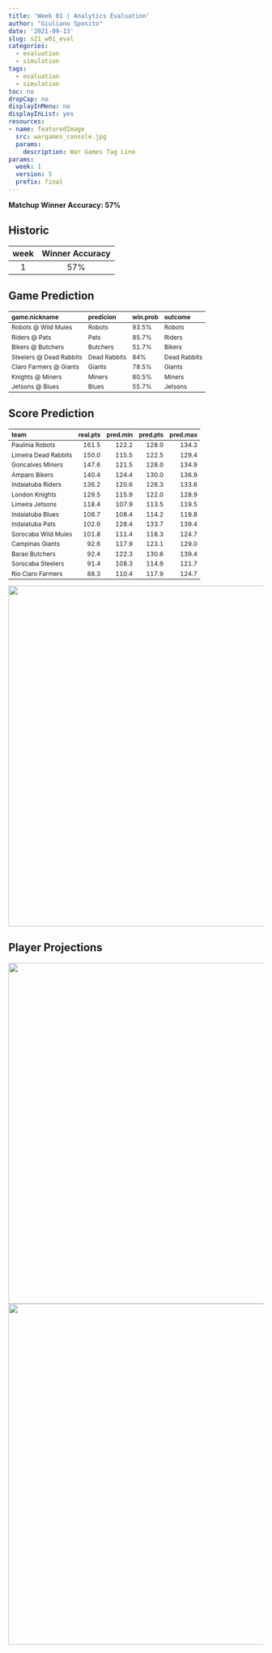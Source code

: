 ```yaml
---
title: 'Week 01 | Analytics Evaluation'
author: "Giuliano Sposito"
date: '2021-09-13'
slug: s21_w01_eval
categories:
  - evaluation
  - simulation
tags:
  - evaluation
  - simulation
toc: no
dropCap: no
displayInMenu: no
displayInList: yes
resources:
- name: featuredImage
  src: wargames_console.jpg
  params:
    description: War Games Tag Line
params:
  week: 1
  version: 5
  prefix: final
---
```

<script src="{{< blogdown/postref >}}index_files/kePrint/kePrint.js"></script>
<link href="{{< blogdown/postref >}}index_files/lightable/lightable.css" rel="stylesheet" />
<script src="{{< blogdown/postref >}}index_files/kePrint/kePrint.js"></script>
<link href="{{< blogdown/postref >}}index_files/lightable/lightable.css" rel="stylesheet" />

**Matchup Winner Accuracy: 57%**

<!--more-->

## Historic

| week | Winner Accuracy |
|:----:|:---------------:|
| 1    |       57%       |







## Game Prediction

<table class="table" style="font-size: 12px; margin-left: auto; margin-right: auto;">
 <thead>
  <tr>
   <th style="text-align:left;"> game.nickname </th>
   <th style="text-align:left;"> predicion </th>
   <th style="text-align:left;"> win.prob </th>
   <th style="text-align:left;"> outcome </th>
  </tr>
 </thead>
<tbody>
  <tr>
   <td style="text-align:left;"> Robots @ Wild Mules </td>
   <td style="text-align:left;"> Robots </td>
   <td style="text-align:left;"> 93.5% </td>
   <td style="text-align:left;"> Robots </td>
  </tr>
  <tr>
   <td style="text-align:left;"> Riders @ Pats </td>
   <td style="text-align:left;"> Pats </td>
   <td style="text-align:left;"> 85.7% </td>
   <td style="text-align:left;"> Riders </td>
  </tr>
  <tr>
   <td style="text-align:left;"> Bikers @ Butchers </td>
   <td style="text-align:left;"> Butchers </td>
   <td style="text-align:left;"> 51.7% </td>
   <td style="text-align:left;"> Bikers </td>
  </tr>
  <tr>
   <td style="text-align:left;"> Steelers @ Dead Rabbits </td>
   <td style="text-align:left;"> Dead Rabbits </td>
   <td style="text-align:left;"> 84% </td>
   <td style="text-align:left;"> Dead Rabbits </td>
  </tr>
  <tr>
   <td style="text-align:left;"> Claro Farmers @ Giants </td>
   <td style="text-align:left;"> Giants </td>
   <td style="text-align:left;"> 78.5% </td>
   <td style="text-align:left;"> Giants </td>
  </tr>
  <tr>
   <td style="text-align:left;"> Knights @ Miners </td>
   <td style="text-align:left;"> Miners </td>
   <td style="text-align:left;"> 80.5% </td>
   <td style="text-align:left;"> Miners </td>
  </tr>
  <tr>
   <td style="text-align:left;"> Jetsons @ Blues </td>
   <td style="text-align:left;"> Blues </td>
   <td style="text-align:left;"> 55.7% </td>
   <td style="text-align:left;"> Jetsons </td>
  </tr>
</tbody>
</table>


## Score Prediction

<table class="table" style="font-size: 12px; margin-left: auto; margin-right: auto;">
 <thead>
  <tr>
   <th style="text-align:left;"> team </th>
   <th style="text-align:right;"> real.pts </th>
   <th style="text-align:right;"> pred.min </th>
   <th style="text-align:right;"> pred.pts </th>
   <th style="text-align:right;"> pred.max </th>
  </tr>
 </thead>
<tbody>
  <tr>
   <td style="text-align:left;"> Paulinia Robots </td>
   <td style="text-align:right;"> 161.5 </td>
   <td style="text-align:right;"> 122.2 </td>
   <td style="text-align:right;"> 128.0 </td>
   <td style="text-align:right;"> 134.3 </td>
  </tr>
  <tr>
   <td style="text-align:left;"> Limeira Dead Rabbits </td>
   <td style="text-align:right;"> 150.0 </td>
   <td style="text-align:right;"> 115.5 </td>
   <td style="text-align:right;"> 122.5 </td>
   <td style="text-align:right;"> 129.4 </td>
  </tr>
  <tr>
   <td style="text-align:left;"> Goncalves Miners </td>
   <td style="text-align:right;"> 147.6 </td>
   <td style="text-align:right;"> 121.5 </td>
   <td style="text-align:right;"> 128.0 </td>
   <td style="text-align:right;"> 134.9 </td>
  </tr>
  <tr>
   <td style="text-align:left;"> Amparo Bikers </td>
   <td style="text-align:right;"> 140.4 </td>
   <td style="text-align:right;"> 124.4 </td>
   <td style="text-align:right;"> 130.0 </td>
   <td style="text-align:right;"> 136.9 </td>
  </tr>
  <tr>
   <td style="text-align:left;"> Indaiatuba Riders </td>
   <td style="text-align:right;"> 136.2 </td>
   <td style="text-align:right;"> 120.6 </td>
   <td style="text-align:right;"> 126.3 </td>
   <td style="text-align:right;"> 133.6 </td>
  </tr>
  <tr>
   <td style="text-align:left;"> London Knights </td>
   <td style="text-align:right;"> 129.5 </td>
   <td style="text-align:right;"> 115.9 </td>
   <td style="text-align:right;"> 122.0 </td>
   <td style="text-align:right;"> 128.9 </td>
  </tr>
  <tr>
   <td style="text-align:left;"> Limeira Jetsons </td>
   <td style="text-align:right;"> 118.4 </td>
   <td style="text-align:right;"> 107.9 </td>
   <td style="text-align:right;"> 113.5 </td>
   <td style="text-align:right;"> 119.5 </td>
  </tr>
  <tr>
   <td style="text-align:left;"> Indaiatuba Blues </td>
   <td style="text-align:right;"> 108.7 </td>
   <td style="text-align:right;"> 108.4 </td>
   <td style="text-align:right;"> 114.2 </td>
   <td style="text-align:right;"> 119.8 </td>
  </tr>
  <tr>
   <td style="text-align:left;"> Indaiatuba Pats </td>
   <td style="text-align:right;"> 102.6 </td>
   <td style="text-align:right;"> 128.4 </td>
   <td style="text-align:right;"> 133.7 </td>
   <td style="text-align:right;"> 139.4 </td>
  </tr>
  <tr>
   <td style="text-align:left;"> Sorocaba Wild Mules </td>
   <td style="text-align:right;"> 101.8 </td>
   <td style="text-align:right;"> 111.4 </td>
   <td style="text-align:right;"> 118.3 </td>
   <td style="text-align:right;"> 124.7 </td>
  </tr>
  <tr>
   <td style="text-align:left;"> Campinas Giants </td>
   <td style="text-align:right;"> 92.6 </td>
   <td style="text-align:right;"> 117.9 </td>
   <td style="text-align:right;"> 123.1 </td>
   <td style="text-align:right;"> 129.0 </td>
  </tr>
  <tr>
   <td style="text-align:left;"> Barao Butchers </td>
   <td style="text-align:right;"> 92.4 </td>
   <td style="text-align:right;"> 122.3 </td>
   <td style="text-align:right;"> 130.6 </td>
   <td style="text-align:right;"> 139.4 </td>
  </tr>
  <tr>
   <td style="text-align:left;"> Sorocaba Steelers </td>
   <td style="text-align:right;"> 91.4 </td>
   <td style="text-align:right;"> 108.3 </td>
   <td style="text-align:right;"> 114.9 </td>
   <td style="text-align:right;"> 121.7 </td>
  </tr>
  <tr>
   <td style="text-align:left;"> Rio Claro Farmers </td>
   <td style="text-align:right;"> 88.3 </td>
   <td style="text-align:right;"> 110.4 </td>
   <td style="text-align:right;"> 117.9 </td>
   <td style="text-align:right;"> 124.7 </td>
  </tr>
</tbody>
</table>


<img src="{{< blogdown/postref >}}index_files/figure-html/scoreChart-1.png" width="672" />

## Player Projections

<img src="{{< blogdown/postref >}}index_files/figure-html/pointsProj-1.png" width="672" />

<img src="{{< blogdown/postref >}}index_files/figure-html/projErrors-1.png" width="672" />

